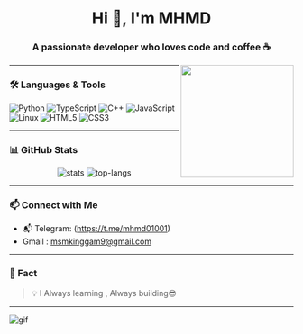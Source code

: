 <h1 align="center">Hi 👋, I'm MHMD</h1>
<h3 align="center">A passionate developer who loves code and coffee ☕</h3>

<img src="https://media.giphy.com/media/JIX9t2j0ZTN9S/giphy.gif" width="200" align="right">

---

### 🛠️ Languages & Tools

![Python](https://img.shields.io/badge/Python-3776AB?style=for-the-badge&logo=python&logoColor=white)
![TypeScript](https://img.shields.io/badge/TypeScript-3178C6?style=for-the-badge&logo=typescript&logoColor=white)
![C++](https://img.shields.io/badge/C++-00599C?style=for-the-badge&logo=c%2B%2B&logoColor=white)
![JavaScript](https://img.shields.io/badge/JavaScript-F7DF1E?style=for-the-badge&logo=javascript&logoColor=black)
![Linux](https://img.shields.io/badge/Linux-FCC624?style=for-the-badge&logo=linux&logoColor=black)
![HTML5](https://img.shields.io/badge/HTML5-E34F26?style=for-the-badge&logo=html5&logoColor=white)
![CSS3](https://img.shields.io/badge/CSS3-1572B6?style=for-the-badge&logo=css3&logoColor=white)

---

### 📊 GitHub Stats

<p align="center">
  <img src="https://github-readme-stats.vercel.app/api?username=your-github-username&show_icons=true&theme=radical" alt="stats" />
  <img src="https://github-readme-stats.vercel.app/api/top-langs/?username=your-github-username&layout=compact&theme=radical" alt="top-langs" />
</p>

---

### 📫 Connect with Me

- 📬 Telegram: (https://t.me/mhmd01001)
- Gmail : msmkinggam9@gmail.com

---

### 🎵 Fact

> 💡 I Always learning , Always building😎

---

![gif](https://media.giphy.com/media/qgQUggAC3Pfv687qPC/giphy.gif)

